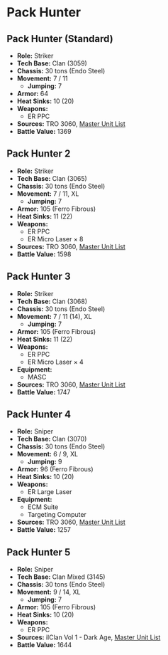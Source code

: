 # Pack Hunter
## Pack Hunter (Standard)
- **Role:** Striker
- **Tech Base:** Clan (3059)
- **Chassis:** 30 tons (Endo Steel)
- **Movement:** 7 / 11
  - **Jumping:** 7
- **Armor:** 64
- **Heat Sinks:** 10 (20)
- **Weapons:**
  - ER PPC
- **Sources:** TRO 3060, [Master Unit List](http://masterunitlist.info/Unit/Details/2392/pack-hunter-standard)
- **Battle Value:** 1369

## Pack Hunter 2
- **Role:** Striker
- **Tech Base:** Clan (3065)
- **Chassis:** 30 tons (Endo Steel)
- **Movement:** 7 / 11, XL
  - **Jumping:** 7
- **Armor:** 105 (Ferro Fibrous)
- **Heat Sinks:** 11 (22)
- **Weapons:**
  - ER PPC
  - ER Micro Laser × 8
- **Sources:** TRO 3060, [Master Unit List](http://masterunitlist.info/Unit/Details/2393/pack-hunter-2)
- **Battle Value:** 1598

## Pack Hunter 3
- **Role:** Striker
- **Tech Base:** Clan (3068)
- **Chassis:** 30 tons (Endo Steel)
- **Movement:** 7 / 11 (14), XL
  - **Jumping:** 7
- **Armor:** 105 (Ferro Fibrous)
- **Heat Sinks:** 11 (22)
- **Weapons:**
  - ER PPC
  - ER Micro Laser × 4
- **Equipment:**
  - MASC
- **Sources:** TRO 3060, [Master Unit List](http://masterunitlist.info/Unit/Details/2394/pack-hunter-3)
- **Battle Value:** 1747

## Pack Hunter 4
- **Role:** Sniper
- **Tech Base:** Clan (3070)
- **Chassis:** 30 tons (Endo Steel)
- **Movement:** 6 / 9, XL
  - **Jumping:** 9
- **Armor:** 96 (Ferro Fibrous)
- **Heat Sinks:** 10 (20)
- **Weapons:**
  - ER Large Laser
- **Equipment:**
  - ECM Suite
  - Targeting Computer
- **Sources:** TRO 3060, [Master Unit List](http://masterunitlist.info/Unit/Details/2395/pack-hunter-4)
- **Battle Value:** 1257

## Pack Hunter 5
- **Role:** Sniper
- **Tech Base:** Clan Mixed (3145)
- **Chassis:** 30 tons (Endo Steel)
- **Movement:** 9 / 14, XL
  - **Jumping:** 7
- **Armor:** 105 (Ferro Fibrous)
- **Heat Sinks:** 10 (20)
- **Weapons:**
  - ER PPC
- **Sources:** ilClan Vol 1 - Dark Age, [Master Unit List](http://masterunitlist.info/Unit/Details/7440/pack-hunter-5)
- **Battle Value:** 1644

